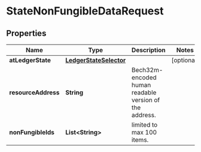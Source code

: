 

# StateNonFungibleDataRequest


## Properties

| Name | Type | Description | Notes |
|------------ | ------------- | ------------- | -------------|
|**atLedgerState** | [**LedgerStateSelector**](LedgerStateSelector.md) |  |  [optional] |
|**resourceAddress** | **String** | Bech32m-encoded human readable version of the address. |  |
|**nonFungibleIds** | **List&lt;String&gt;** | limited to max 100 items. |  |



